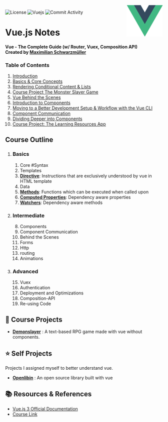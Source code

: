 <img align="right" src="./Assets/vuelogo.png" height="100px" style="padding-left: 20px"/>

<!-- Shields -->
![License](https://img.shields.io/github/license/sortedcord/vue-notes?style=for-the-badge)
![Vuejs](https://shields.io/badge/VUEJS-3.x-blue?logo=vuedotjs&style=for-the-badge)
![Commit Activity](https://img.shields.io/github/last-commit/sortedcord/vue-notes?style=for-the-badge)

# Vue.js Notes

#### **Vue - The Complete Guide (w/ Router, Vuex, Composition API)** <br> Created by [Maximilian Schwarzmüller](https://www.udemy.com/user/maximilian-schwarzmuller/)


### Table of Contents

1. [Introduction](Notes/Getting%20Started)
2. [Basics & Core Concepts](Notes/Basics%20&%20Core%20Concepts)
3. [Rendering Conditional Content & Lists]()
4. [Course Project The Monster Slayer Game]()
5. [Vue Behind the Scenes]()
6. [Introduction to Components]()
7. [Moving to a Better Development Setup & Workflow with the Vue CLI]()
8. [Component Communication]()
9. [Dividing Deeper into Components]()
10. [Course Project: The Learning Resources App]()

## Course Outline

1.  ### Basics
	1. Core #Syntax
	2. Templates
	3. [**Directive**](Notes/Basics%20&%20Core%20Concepts#binding-attributes-with-the-v-bind-directive): Instructions that are exclusively understood by vue in HTML template
	4. Data
	5. [**Methods**](Notes/Basics%20&%20Core%20Concepts#understanding-methods-in-vue-apps): Functions which can be executed when called upon
	6. [**Computed Properties**](Notes/Basics%20&%20Core%20Concepts#computed-properties): Dependency aware properties
	7. [**Watchers**](Notes/Basics%20&%20Core%20Concepts#working-with-watchers): Dependency aware methods

2.  ### Intermediate
	8. Components
	9. Component Communication
	10. Behind the Scenes
	11. Forms
	12. Http
	13. routing 
	14. Animations

3. ### Advanced
	15. Vuex
	16. Authentication
	17. Deployment and Optimizations
	18. Composition-API
	19. Re-using Code

## 📖 Course Projects

- [**Demonslayer**](https://github.com/sortedcord/vue-monsterslayer) : A text-based RPG game made with vue without components.

## ⭐ Self Projects

Projects I assigned myself to better understand vue.

- [**Openlibin**](https://github.com/sortedcord/openlibin) : An open source library built with vue


## 📚 Resources & References

- [Vue.js 3 Official Documentation](https://v3.vuejs.org/guide/introduction.html)
- [Course Link](https://www.udemy.com/course/vuejs-2-the-complete-guide/)
		
